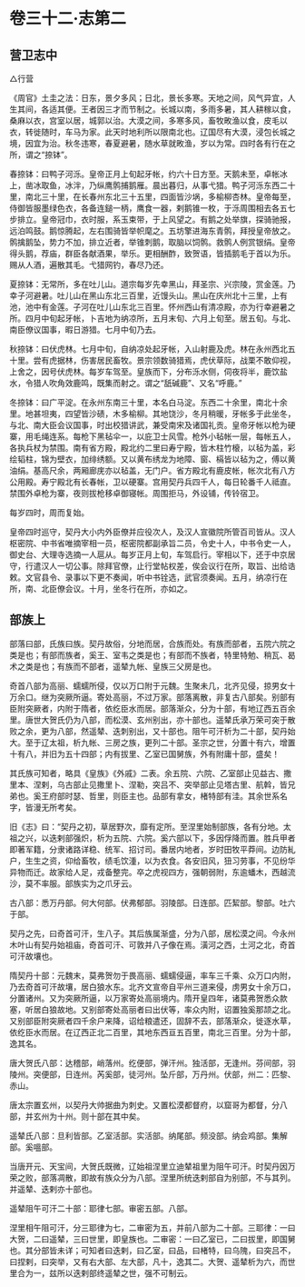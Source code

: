 # 卷三十二·志第二

## 营卫志中

△行营

《周官》土圭之法：日东，景夕多风；日北，景长多寒。天地之间，风气异宜，人生其间，各适其便。王者因三才而节制之。长城以南，多雨多暑，其人耕稼以食，桑麻以衣，宫室以居，城郭以治。大漠之间，多寒多风，畜牧畋渔以食，皮毛以衣，转徙随时，车马为家。此天时地利所以限南北也。辽国尽有大漠，浸包长城之境，因宜为治。秋冬违寒，春夏避暑，随水草就畋渔，岁以为常。四时各有行在之所，谓之“捺钵”。

春捺钵：曰鸭子河泺。皇帝正月上旬起牙帐，约六十日方至。天鹅未至，卓帐冰上，凿冰取鱼，冰泮，乃纵鹰鹘捕鹅雁。晨出暮归，从事弋猎。鸭子河泺东西二十里，南北三十里，在长春州东北三十五里，四面皆沙埚，多榆柳杏林。皇帝每至，侍御皆服墨绿色衣，各备连鎚一柄，鹰食一器，剌鹅锥一枚，于泺周围相去各五七步排立。皇帝冠巾，衣时服，系玉束带，于上风望之。有鹅之处举旗，探骑驰报，远泊鸣鼓。鹅惊腾起，左右围骑皆举帜麾之。五坊擎进海东青鹘，拜授皇帝放之。鹘擒鹅坠，势力不加，排立近者，举锥刺鹅，取脑以饲鹘。救鹘人例赏银绢。皇帝得头鹅，荐庙，群臣各献酒果，举乐。更相酬酢，致贺语，皆插鹅毛于首以为乐。赐从人酒，遍散其毛。弋猎网钓，春尽乃还。

夏捺钵：无常所，多在吐儿山。道宗每岁先幸黑山，拜圣宗、兴宗陵，赏金莲。乃幸子河避暑。吐儿山在黑山东北三百里，近馒头山。黑山在庆州北十三里，上有池，池中有金莲。子河在吐儿山东北三百里。怀州西山有清凉殿，亦为行幸避暑之所。四月中旬起牙帐，卜吉地为纳凉所，五月末旬、六月上旬至。居五旬。与北、南臣僚议国事，暇日游猎。七月中旬乃去。

秋捺钵：曰伏虎林。七月中旬，自纳凉处起牙帐，入山射鹿及虎。林在永州西北五十里。尝有虎据林，伤害居民畜牧。景宗领数骑猎焉，虎伏草际，战栗不敢仰视，上舍之，因号伏虎林。每岁车驾至。皇族而下，分布泺水侧，伺夜将半，鹿饮盐水，令猎人吹角效鹿鸣，既集而射之。谓之“舐碱鹿”、又名“呼鹿。”

冬捺钵：曰广平淀。在永州东南三十里，本名白马淀。东西二十余里，南北十余里。地甚坦夷，四望皆沙碛，木多榆柳。其地饶沙，冬月稍暖，牙帐多于此坐冬，与北、南大臣会议国事，时出校猎讲武，兼受南宋及诸国礼贡。皇帝牙帐以枪为硬寨，用毛绳连系。每枪下黑毡伞一，以庇卫士风雪。枪外小毡帐一层，每帐五人，各执兵杖为禁围。南有省方殿，殿北约二里曰寿宁殿，皆木柱竹榱，以毡为盖，彩绘韬柱，锦为壁衣，加绯绣额。又以黄布绣龙为地障、窗、槅皆以毡为之，傅以黄油绢。基高尺余，两厢廊庑亦以毡盖，无门户。省方殿北有鹿皮帐，帐次北有八方公用殿。寿宁殿北有长春帐，卫以硬寨。宫用契丹兵四千人，每日轮番千人祗直。禁围外卓枪为寨，夜则拔枪移卓御寝帐。周围拒马，外设铺，传铃宿卫。

每岁四时，周而复始。

皇帝四时巡守，契丹大小内外臣僚并应役次人，及汉人宣徽院所管百司皆从。汉人枢密院、中书省唯摘宰相一员，枢密院都副承旨二员，令史十人，中书令史一人，御史台、大理寺选摘一人扈从。每岁正月上旬，车驾启行。宰相以下，还于中京居守，行遣汉人一切公事。除拜官僚，止行堂帖权差，俟会议行在所，取旨、出给诰敕。文官县令、录事以下更不奏闻，听中书铨选，武官须奏闻。五月，纳凉行在所，南、北臣僚会议。十月，坐冬行在所，亦如之。

## 部族上

部落曰部，氏族曰族。契丹故俗，分地而居，合族而处。有族而部者，五院六院之类是也；有部而族者，奚王、室韦之类是也；有部而不族者，特里特勉、稍瓦、曷术之类是也；有族而不部者，遥辇九帐、皇族三父房是也。

奇首八部为高丽、蠕蠕所侵，仅以万口附于元魏。生聚未几，北齐见侵，掠男女十万余口。继为突厥所逼。寄处高丽，不过万家。部落离散，非复古八部矣。别部有臣附突厥者，内附于隋者，依纥臣水而居。部落渐众，分为十部，有地辽西五百余里。唐世大贺氏仍为八部，而松漠、玄州别出，亦十部也。遥辇氏承万荣可突于散败之余，更为八部，然遥辇、迭刺别出，又十部也。阻午可汗析为二十部，契丹始大。至于辽太祖，析九帐、三房之族，更列二十部。圣宗之世，分置十有六，增置十有八，并旧为五十四部；内有拔里、乙室已国舅族，外有附庸十部，盛矣！

其氏族可知者，略具《皇族》《外戚》二表。余五院、六院、乙室部止见益古、撒里本、涅剌，乌古部止见撒里卜、涅勒，突吕不、突举部止见塔古里、航斡，皆兄弟也。奚王府部时瑟、哲里，则臣主也。品部有拿女，楮特部有洼。其余世系名字，皆漫无所考矣。

旧《志》曰：“契丹之初，草居野次，靡有定所。至涅里始制部族，各有分地。太祖之兴，以迭剌部强炽，析为五院、六院。奚六部以下，多因俘降而置。胜兵甲者即著军籍，分隶诸路详稳、统军、招讨司。番居内地者，岁时田牧平莽间。边防糺户，生生之资，仰给畜牧，绩毛饮湩，以为衣食。各安旧风，狃习劳事，不见纷华异物而迁。故家给人足，戎备整完。卒之虎视四方，强朝弱附，东逾蟠木，西越流沙，莫不率服。部族实为之爪牙云。

古八部：悉万丹部。何大何部。伏弗郁部。羽陵部。日连部。匹絜部。黎部。吐六于部。

契丹之先，曰奇首可汗，生八子。其后族属渐盛，分为八部，居松漠之间。今永州木叶山有契丹始祖庙，奇首可汗、可敦并八子像在焉。潢河之西，土河之北，奇首可汗故壤也。

隋契丹十部：元魏末，莫弗贺勿于畏高丽、蠕蠕侵逼，率车三千乘、众万口内附，乃去奇首可汗故壤，居白狼水东。北齐文宣帝自平州三道来侵，虏男女十余万口，分置诸州。又为突厥所逼，以万家寄处高丽境内。隋开皇四年，诸莫弗贺悉众款塞，听居白狼故地。又别部寄处高丽者曰出伏等，率众内附，诏置独奚那颉之北。又别部臣附突厥者四千余户来降，诏给粮遣还，固辞不去，部落渐众，徙逐水草，依纥臣水而居。在辽西正北二百里，其地东西亘五百里，南北三百里。分为十部，逸其名。

唐大贺氏八部：达稽部，峭落州。纥便部，弹汗州。独活部，无逢州。芬间部，羽陵州。突便部，日连州。芮奚部，徒河州。坠斤部，万丹州。伏部，州二：匹黎、赤山。

唐太宗置玄州，以契丹大帅据曲为刺史。又置松漠都督府，以窟哥为都督，分八部，并玄州为十州。则十部在其中矣。

遥辇氏八部：旦利皆部。乙室活部。实活部。纳尾部。频没部。纳会鸡部。集解部。奚嗢部。

当唐开元、天宝间，大贺氏既微，辽始祖涅里立迪辇祖里为阻午可汗。时契丹因万荣之败，部落凋散，即故有族众分为八部。涅里所统迭剌部自为别部，不与其列。并遥辇、迭剌亦十部也。

遥辇阻午可汗二十部：耶律七部。审密五部。八部。

涅里相午阻可汗，分三耶律为七，二审密为五，并前八部为二十部。三耶律：一曰大贺，二曰遥辇，三曰世里，即皇族也。二审密：一曰乙室已，二曰拔里，即国舅也。其分部皆未详；可知者曰迭剌，曰乙室，曰品，曰楮特，曰乌隗，曰突吕不，曰捏剌，曰突举，又有右大部、左大部，凡十，逸其二。大贺、遥辇析为六，而世里合为一，兹所以迭剌部终遥辇之世，强不可制云。
